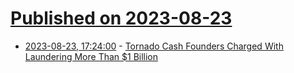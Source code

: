 # [Published on 2023-08-23](index.md)

* [2023-08-23, 17:24:00](https://yro.slashdot.org/story/23/08/23/1725256/tornado-cash-founders-charged-with-laundering-more-than-1-billion?utm_source=rss1.0mainlinkanon&utm_medium=feed) - [Tornado Cash Founders Charged With Laundering More Than $1 Billion](https://yro.slashdot.org/story/23/08/23/1725256/tornado-cash-founders-charged-with-laundering-more-than-1-billion?utm_source=rss1.0mainlinkanon&utm_medium=feed)
